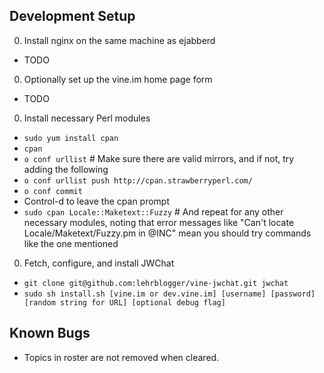 Development Setup
----------
0. Install nginx on the same machine as ejabberd
  * TODO
0. Optionally set up the vine.im home page form
  * TODO
0. Install necessary Perl modules
  * `sudo yum install cpan`
  * `cpan`
  * `o conf urllist`  # Make sure there are valid mirrors, and if not, try adding the following
  * `o conf urllist push http://cpan.strawberryperl.com/`
  * `o conf commit`
  * Control-d to leave the cpan prompt
  * `sudo cpan Locale::Maketext::Fuzzy`  # And repeat for any other necessary modules, noting that error messages like "Can't locate Locale/Maketext/Fuzzy.pm in @INC" mean you should try commands like the one mentioned
0. Fetch, configure, and install JWChat
  * `git clone git@github.com:lehrblogger/vine-jwchat.git jwchat`
  * `sudo sh install.sh [vine.im or dev.vine.im] [username] [password] [random string for URL] [optional debug flag]`

Known Bugs
----------
  * Topics in roster are not removed when cleared.

    